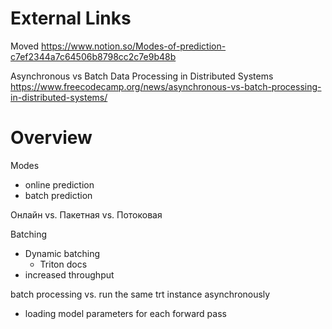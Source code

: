 

# External Links

Moved
https://www.notion.so/Modes-of-prediction-c7ef2344a7c64506b8798cc2c7e9b48b

Asynchronous vs Batch Data Processing in Distributed Systems
https://www.freecodecamp.org/news/asynchronous-vs-batch-processing-in-distributed-systems/

# Overview

Modes
- online prediction
- batch prediction

Онлайн vs. Пакетная vs. Потоковая

Batching
- Dynamic batching
	- Triton docs
- increased throughput

batch processing vs. run the same trt instance asynchronously
- loading model parameters for each forward pass